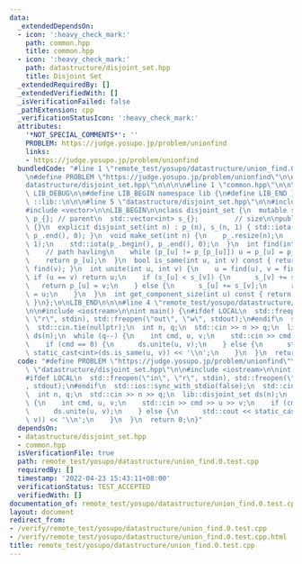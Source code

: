 ```yaml
---
data:
  _extendedDependsOn:
  - icon: ':heavy_check_mark:'
    path: common.hpp
    title: common.hpp
  - icon: ':heavy_check_mark:'
    path: datastructure/disjoint_set.hpp
    title: Disjoint Set
  _extendedRequiredBy: []
  _extendedVerifiedWith: []
  _isVerificationFailed: false
  _pathExtension: cpp
  _verificationStatusIcon: ':heavy_check_mark:'
  attributes:
    '*NOT_SPECIAL_COMMENTS*': ''
    PROBLEM: https://judge.yosupo.jp/problem/unionfind
    links:
    - https://judge.yosupo.jp/problem/unionfind
  bundledCode: "#line 1 \"remote_test/yosupo/datastructure/union_find.0.test.cpp\"\
    \n#define PROBLEM \"https://judge.yosupo.jp/problem/unionfind\"\n\n#line 1 \"\
    datastructure/disjoint_set.hpp\"\n\n\n\n#line 1 \"common.hpp\"\n\n\n\n#define\
    \ LIB_DEBUG\n\n#define LIB_BEGIN namespace lib {\n#define LIB_END }\n#define LIB\
    \ ::lib::\n\n\n#line 5 \"datastructure/disjoint_set.hpp\"\n\n#include <numeric>\n\
    #include <vector>\n\nLIB_BEGIN\n\nclass disjoint_set {\n  mutable std::vector<int>\
    \ p_{}; // parent\n  std::vector<int> s_{};         // size\n\npublic:\n  disjoint_set()\
    \ {}\n  explicit disjoint_set(int n) : p_(n), s_(n, 1) { std::iota(p_.begin(),\
    \ p_.end(), 0); }\n  void make_set(int n) {\n    p_.resize(n);\n    s_.assign(n,\
    \ 1);\n    std::iota(p_.begin(), p_.end(), 0);\n  }\n  int find(int u) const {\n\
    \    // path havling\n    while (p_[u] != p_[p_[u]]) u = p_[u] = p_[p_[u]];\n\
    \    return p_[u];\n  }\n  bool is_same(int u, int v) const { return find(u) ==\
    \ find(v); }\n  int unite(int u, int v) {\n    u = find(u), v = find(v);\n   \
    \ if (u == v) return u;\n    if (s_[u] < s_[v]) {\n      s_[v] += s_[u];\n   \
    \   return p_[u] = v;\n    } else {\n      s_[u] += s_[v];\n      return p_[v]\
    \ = u;\n    }\n  }\n  int get_component_size(int u) const { return s_[find(u)];\
    \ }\n};\n\nLIB_END\n\n\n#line 4 \"remote_test/yosupo/datastructure/union_find.0.test.cpp\"\
    \n\n#include <iostream>\n\nint main() {\n#ifdef LOCAL\n  std::freopen(\"in\",\
    \ \"r\", stdin), std::freopen(\"out\", \"w\", stdout);\n#endif\n  std::ios::sync_with_stdio(false);\n\
    \  std::cin.tie(nullptr);\n  int n, q;\n  std::cin >> n >> q;\n  lib::disjoint_set\
    \ ds(n);\n  while (q--) {\n    int cmd, u, v;\n    std::cin >> cmd >> u >> v;\n\
    \    if (cmd == 0) {\n      ds.unite(u, v);\n    } else {\n      std::cout <<\
    \ static_cast<int>(ds.is_same(u, v)) << '\\n';\n    }\n  }\n  return 0;\n}\n"
  code: "#define PROBLEM \"https://judge.yosupo.jp/problem/unionfind\"\n\n#include\
    \ \"datastructure/disjoint_set.hpp\"\n\n#include <iostream>\n\nint main() {\n\
    #ifdef LOCAL\n  std::freopen(\"in\", \"r\", stdin), std::freopen(\"out\", \"w\"\
    , stdout);\n#endif\n  std::ios::sync_with_stdio(false);\n  std::cin.tie(nullptr);\n\
    \  int n, q;\n  std::cin >> n >> q;\n  lib::disjoint_set ds(n);\n  while (q--)\
    \ {\n    int cmd, u, v;\n    std::cin >> cmd >> u >> v;\n    if (cmd == 0) {\n\
    \      ds.unite(u, v);\n    } else {\n      std::cout << static_cast<int>(ds.is_same(u,\
    \ v)) << '\\n';\n    }\n  }\n  return 0;\n}"
  dependsOn:
  - datastructure/disjoint_set.hpp
  - common.hpp
  isVerificationFile: true
  path: remote_test/yosupo/datastructure/union_find.0.test.cpp
  requiredBy: []
  timestamp: '2022-04-23 15:43:11+08:00'
  verificationStatus: TEST_ACCEPTED
  verifiedWith: []
documentation_of: remote_test/yosupo/datastructure/union_find.0.test.cpp
layout: document
redirect_from:
- /verify/remote_test/yosupo/datastructure/union_find.0.test.cpp
- /verify/remote_test/yosupo/datastructure/union_find.0.test.cpp.html
title: remote_test/yosupo/datastructure/union_find.0.test.cpp
---
```

